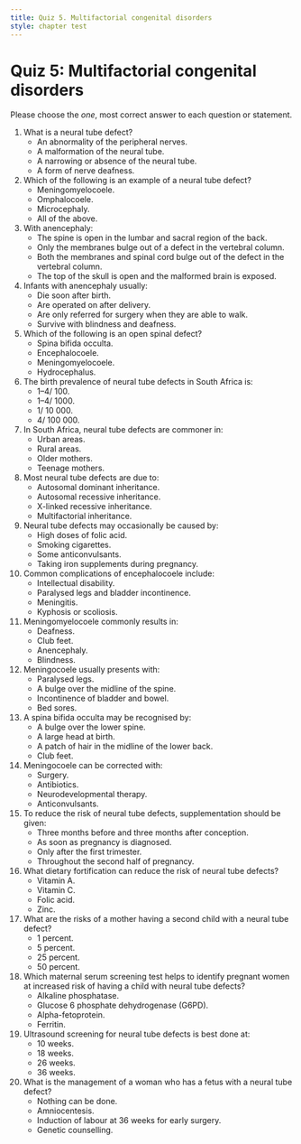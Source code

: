 ```yaml
---
title: Quiz 5. Multifactorial congenital disorders
style: chapter test
---
```


# Quiz 5: Multifactorial congenital disorders

Please choose the *one*, most correct answer to each question or statement.

1.	What is a neural tube defect?
	-	An abnormality of the peripheral nerves.
	+	A malformation of the neural tube.
	-	A narrowing or absence of the neural tube.
	-	A form of nerve deafness.
2.	Which of the following is an example of a neural tube defect?
	+	Meningomyelocoele.
	-	Omphalocoele.
	-	Microcephaly.
	-	All of the above.
3.	With anencephaly:
	-	The spine is open in the lumbar and sacral region of the back.
	-	Only the membranes bulge out of a defect in the vertebral column.
	-	Both the membranes and spinal cord bulge out of the defect in the vertebral column.
	+	The top of the skull is open and the malformed brain is exposed.
4.	Infants with anencephaly usually:
	+	Die soon after birth.
	-	Are operated on after delivery.
	-	Are only referred for surgery when they are able to walk.
	-	Survive with blindness and deafness.
5.	Which of the following is an open spinal defect?
	-	Spina bifida occulta.
	-	Encephalocoele.
	+	Meningomyelocoele.
	-	Hydrocephalus.
6.	The birth prevalence of neural tube defects in South Africa is:
	-	1–4/ 100.	
	+	1–4/ 1000.	
	-	1/ 10 000.	
	-	4/ 100 000.	
7.	In South Africa, neural tube defects are commoner in:
	-	Urban areas.
	+	Rural areas.
	-	Older mothers.
	-	Teenage mothers.
8.	Most neural tube defects are due to:
	-	Autosomal dominant inheritance.
	-	Autosomal recessive inheritance.
	-	X-linked recessive inheritance.
	+	Multifactorial inheritance.
9.	Neural tube defects may occasionally be caused by:
	-	High doses of folic acid.
	-	Smoking cigarettes.
	+	Some anticonvulsants.
	-	Taking iron supplements during pregnancy.
10.	Common complications of encephalocoele include:
	+	Intellectual disability.
	-	Paralysed legs and bladder incontinence.
	-	Meningitis.
	-	Kyphosis or scoliosis.
11.	Meningomyelocoele commonly results in:
	-	Deafness.
	+	Club feet.
	-	Anencephaly.
	-	Blindness.
12.	Meningocoele usually presents with:
	-	Paralysed legs.
	+	A bulge over the midline of the spine.
	-	Incontinence of bladder and bowel.
	-	Bed sores.
13.	A spina bifida occulta may be recognised by:
	-	A bulge over the lower spine.
	-	A large head at birth.
	+	A patch of hair in the midline of the lower back.
	-	Club feet.
14.	Meningocoele can be corrected with:
	+	Surgery.
	-	Antibiotics.
	-	Neurodevelopmental therapy.
	-	Anticonvulsants.
15.	To reduce the risk of neural tube defects, supplementation should be given:
	+	Three months before and three months after conception.
	-	As soon as pregnancy is diagnosed.
	-	Only after the first trimester.
	-	Throughout the second half of pregnancy.
16.	What dietary fortification can reduce the risk of neural tube defects?
	-	Vitamin A.
	-	Vitamin C.
	+	Folic acid.
	-	Zinc.
17.	What are the risks of a mother having a second child with a neural tube defect?
	-	1 percent.
	+	5 percent.
	-	25 percent.
	-	50 percent.
18.	Which maternal serum screening test helps to identify pregnant women at increased risk of having a child with neural tube defects?
	-	Alkaline phosphatase.
	-	Glucose 6 phosphate dehydrogenase (G6PD).
	+	Alpha-fetoprotein.
	-	Ferritin.
19.	Ultrasound screening for neural tube defects is best done at:
	-	10 weeks.
	+	18 weeks.
	-	26 weeks.
	-	36 weeks.
20.	What is the management of a woman who has a fetus with a neural tube defect?
	-	Nothing can be done.
	-	Amniocentesis.
	-	Induction of labour at 36 weeks for early surgery.
	+	Genetic counselling.